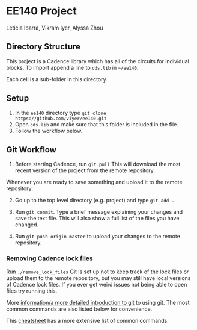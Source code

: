 # EE140 Project
Leticia Ibarra, Vikram Iyer, Alyssa Zhou

## Directory Structure
This project is a Cadence library which has all of the circuits for individual blocks. To import append a line to `cds.lib` in `~/ee140`.

Each cell is a sub-folder in this directory.  

## Setup
1. In the `ee140` directory type `git clone https://github.com/viyer/ee140.git` 
2. Open `cds.lib` and make sure that this folder is included in the file.
3. Follow the workflow below.

## Git Workflow 
1. Before starting Cadence, run `git pull` 
This will download the most recent version of the project from the remote repository.

Whenever you are ready to save something and upload it to the remote repository:

2. Go up to the top level directory (e.g. project) and type `git add .`

3. Run `git commit`. Type a brief message explaining your changes and save the text file. This will also show a full list of the files you have changed.
4. Run `git push origin master` to upload your changes to the remote repository.

### Removing Cadence lock files
Run `./remove_lock_files`
Git is set up not to keep track of the lock files or upload them to the remote repository, but you may still have local versions of Cadence lock files. If you ever get weird issues not being able to open files try running this.

More [information/a more detailed introduction to git](http://rogerdudler.github.io/git-guide/) to
using git. The most common commands are also listed below for convenience.

This
[cheatsheet](https://training.github.com/kit/downloads/github-git-cheat-sheet.pdf)
has a more extensive list of common commands.
